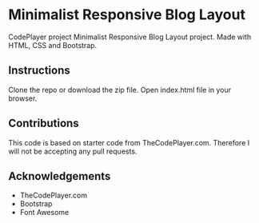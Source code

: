 # Minimalist Responsive Blog Layout

CodePlayer project Minimalist Responsive Blog Layout project. Made with HTML, CSS and Bootstrap.

## Instructions 
Clone the repo or download the zip file. Open index.html file in your browser.

## Contributions
This code is based on starter code from TheCodePlayer.com. Therefore I will not be accepting any pull requests.

## Acknowledgements 
* TheCodePlayer.com
* Bootstrap
* Font Awesome
